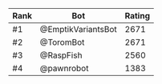 Rank|Bot|Rating
---|---|---
#1|@EmptikVariantsBot|2671
#2|@ToromBot|2671
#3|@RaspFish|2560
#4|@pawnrobot|1383
